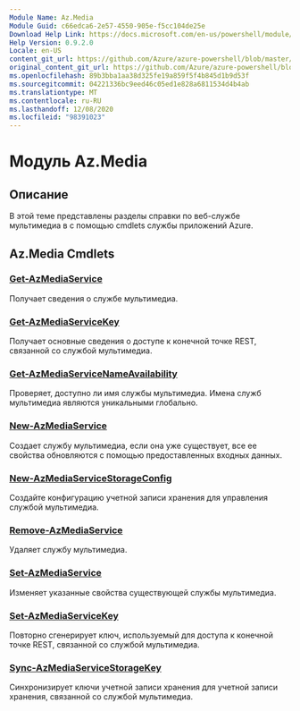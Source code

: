 ```yaml
---
Module Name: Az.Media
Module Guid: c66edca6-2e57-4550-905e-f5cc104de25e
Download Help Link: https://docs.microsoft.com/en-us/powershell/module/az.media
Help Version: 0.9.2.0
Locale: en-US
content_git_url: https://github.com/Azure/azure-powershell/blob/master/src/Media/Media/help/Az.Media.md
original_content_git_url: https://github.com/Azure/azure-powershell/blob/master/src/Media/Media/help/Az.Media.md
ms.openlocfilehash: 89b3bba1aa38d325fe19a859f5f4b845d1b9d53f
ms.sourcegitcommit: 04221336bc9eed46c05ed1e828a6811534d4b4ab
ms.translationtype: MT
ms.contentlocale: ru-RU
ms.lasthandoff: 12/08/2020
ms.locfileid: "98391023"
---
```

# Модуль Az.Media
## Описание
В этой теме представлены разделы справки по веб-службе мультимедиа в с помощью cmdlets службы приложений Azure.

## Az.Media Cmdlets
### [Get-AzMediaService](Get-AzMediaService.md)
Получает сведения о службе мультимедиа.

### [Get-AzMediaServiceKey](Get-AzMediaServiceKey.md)
Получает основные сведения о доступе к конечной точке REST, связанной со службой мультимедиа.

### [Get-AzMediaServiceNameAvailability](Get-AzMediaServiceNameAvailability.md)
Проверяет, доступно ли имя службы мультимедиа.
Имена служб мультимедиа являются уникальными глобально.

### [New-AzMediaService](New-AzMediaService.md)
Создает службу мультимедиа, если она уже существует, все ее свойства обновляются с помощью предоставленных входных данных.

### [New-AzMediaServiceStorageConfig](New-AzMediaServiceStorageConfig.md)
Создайте конфигурацию учетной записи хранения для управления службой мультимедиа.

### [Remove-AzMediaService](Remove-AzMediaService.md)
Удаляет службу мультимедиа.

### [Set-AzMediaService](Set-AzMediaService.md)
Изменяет указанные свойства существующей службы мультимедиа.

### [Set-AzMediaServiceKey](Set-AzMediaServiceKey.md)
Повторно сгенерирует ключ, используемый для доступа к конечной точке REST, связанной со службой мультимедиа.

### [Sync-AzMediaServiceStorageKey](Sync-AzMediaServiceStorageKey.md)
Синхронизирует ключи учетной записи хранения для учетной записи хранения, связанной со службой мультимедиа.

